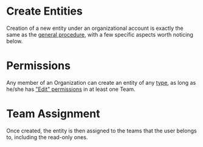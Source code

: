 # Create Entities

Creation of a new entity under an organizational account is exactly the same as the [general procedure](/entities-general/actions/create.md), with a few specific aspects worth noticing below.

# Permissions

Any member of an Organization can create an entity of any [type](/entities-general/overview.md), as long as he/she has ["Edit" permissions](/entities-general/permissions.md) in at least one Team.

# Team Assignment 

Once created, the entity is then assigned to the teams that the user belongs to, including the read-only ones.
